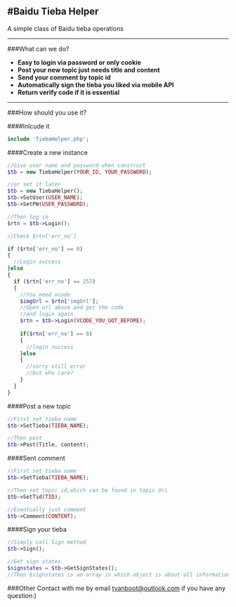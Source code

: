 #Baidu Tieba Helper
---

A simple class of Baidu tieba operations

---

###What can we do?

* __Easy to login via password or only cookie__
* __Post your new topic just needs title and content__
* __Send your comment by topic id__
* __Automatically sign the tieba you liked via mobile API__
* __Return verify code if it is essential__

---

###How should you use it?

####Inlcude it
```php
include 'TiebaHelper.php';
```

####Create a new instance
```php
//Give user name and password when construct
$tb = new TiebaHelper(YOUR_ID, YOUR_PASSWORD);

//or set it later
$tb = new TiebaHelper();
$tb->SetUser(USER_NAME);
$tb->SetPW(USER_PASSWORD);

//Then log in
$rtn = $tb->Login();

//Check $rtn['err_no']

if ($rtn['err_no'] == 0)
{
  //Login success
}else
{
  if ($rtn['err_no'] == 257)
  {
    //You need vcode
    $imgUrl = $rtn['imgUrl'];
    //Open url above and get the code
    //and login again
    $rtn = $tb->Login(VCODE_YOU_GOT_BEFORE);
    
    if($rtn['err_no'] == 0)
    {
      //login success
    }else
    {
      //sorry still error
      //but who care?
    }
  }
}
```
####Post a new topic
```php
//First set tieba name
$tb->SetTieba(TIEBA_NAME);

//Then post
$tb->Post(Title, content);
```
####Sent comment
```php
//First set tieba name
$tb->SetTieba(TIEBA_NAME);

//Then set topic id,which can be found in topic Uri
$tb->SetTid(TID);

//Eventually just comment
$tb->Comment(CONTENT);
```
####Sign your tieba
```php
//Simply call Sign method
$tb->Sign();

//Get sign states
$signstates = $tb->GetSignStates();
//Then $signstates is an array in which object is about all information that Baidu server responsed
```

###Other
Contact with me by email [tyanboot@outlook.com](mailto:tyanboot@outlook.com) if you have any question:)
